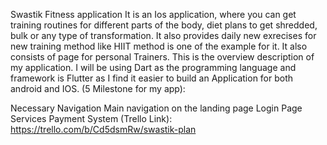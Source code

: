 Swastik Fitness application It is an Ios application, where you can get training routines for different parts of the body, diet plans to get shredded, bulk or any type of transformation. It also provides daily new exrecises for new training method like HIIT method is one of the example for it. It also consists of page for personal Trainers. This is the overview description of my application. I will be using Dart as the programming language and framework is Flutter as I find it easier to build an Application for both android and IOS. (5 Milestone for my app):

Necessary Navigation
Main navigation on the landing page
Login Page
Services
Payment System (Trello Link): https://trello.com/b/Cd5dsmRw/swastik-plan